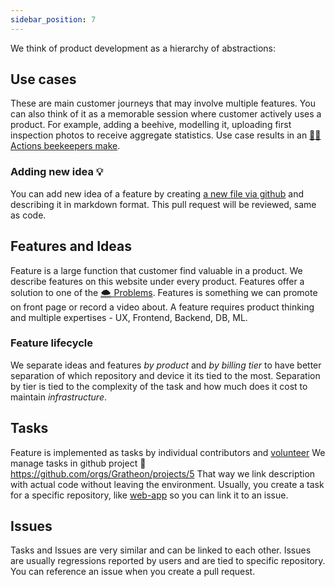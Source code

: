 ```yaml
---
sidebar_position: 7
---
```

We think of product development as a hierarchy of abstractions:
## Use cases
These are main customer journeys that may involve multiple features.
You can also think of it as a memorable session where customer actively uses a product.
For example, adding a beehive, modelling it, uploading first inspection photos to receive aggregate statistics. Use case results in an [🧑‍🚀 Actions beekeepers make](products/🧑‍🚀%20Actions%20beekeepers%20make.md).
### Adding new idea 💡
You can add new idea of a feature by creating [a new file via github](https://github.com/Gratheon/website/tree/main/about/products/%F0%9F%93%B1Web-app/pro%20tier/ideas%20%F0%9F%92%A1) and describing it in markdown format. This pull request will be reviewed, same as code.
## Features and Ideas
Feature is a large function that customer find valuable in a product. 
We describe features on this website under every product.
Features offer a solution to one of the  [🌨️ Problems](🌨️%20Problems/🌨️%20Problems.md).
Features is something we can promote on front page or record a video about.
A feature requires product thinking and multiple expertises - UX, Frontend, Backend, DB, ML. 

### Feature lifecycle
We separate ideas and features _by product_ and _by billing tier_ to have better separation of which repository and device it its tied to the most. Separation by tier is tied to the complexity of the task and how much does it cost to maintain _infrastructure_.
## Tasks
Feature is implemented as tasks by individual contributors and [volunteer](../../volunteer.md)
We manage tasks in github project 🐙 https://github.com/orgs/Gratheon/projects/5
That way we link description with actual code without leaving the environment.
Usually, you create a task for a specific repository, like [web-app](https://github.com/gratheon/web-app) so you can link it to an issue.
## Issues
Tasks and Issues are very similar and can be linked to each other. Issues are usually regressions reported by users and are tied to specific repository. You can reference an issue when you create a pull request.
